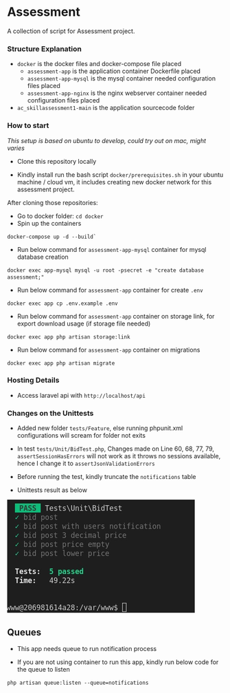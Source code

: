 # Assessment

A collection of script for Assessment project.

### Structure Explanation
- `docker` is the docker files and docker-compose file placed
  - `assessment-app` is the application container Dockerfile placed
  - `assessment-app-mysql` is the mysql container needed configuration files placed
  - `assessment-app-nginx` is the nginx webserver container needed configuration files placed
- `ac_skillassessment1-main` is the application sourcecode folder

### How to start
*This setup is based on ubuntu to develop, could try out on mac, might varies*

- Clone this repository locally

- Kindly install run the bash script `docker/prerequisites.sh` in your ubuntu machine / cloud vm, it includes creating new docker network for this assessment project.

After cloning those repositories:
  - Go to docker folder: `cd docker`
  - Spin up the containers
  ```
  docker-compose up -d --build`
  ```
  - Run below command for `assessment-app-mysql` container for mysql database creation
  ```
  docker exec app-mysql mysql -u root -psecret -e "create database assessment;"
  ```
  - Run below command for `assessment-app` container for create `.env`
  ```
  docker exec app cp .env.example .env
  ```
  - Run below command for `assessment-app` container on storage link, for export download usage (if storage file needed)
  ```
  docker exec app php artisan storage:link
  ```
  - Run below command for `assessment-app` container on migrations
  ```
  docker exec app php artisan migrate
  ```

### Hosting Details
- Access laravel api with `http://localhost/api`

### Changes on the Unittests
- Added new folder `tests/Feature`, else running phpunit.xml configurations will scream for folder not exits

- In test `tests/Unit/BidTest.php`, Changes made on Line 60, 68, 77, 79, `assertSessionHasErrors` will not work as it throws no sessions available, hence I change it to `assertJsonValidationErrors`

- Before running the test, kindly truncate the `notifications` table

- Unittests result as below <br />

![Screenshot](unittest.jpg)


## Queues
- This app needs queue to run notification process

- If you are not using container to run this app, kindly run below code for the queue to listen
```
php artisan queue:listen --queue=notifications
```